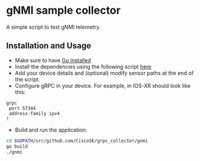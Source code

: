 # gNMI sample collector

A simple script to test gNMI telemetry.

## Installation and Usage

* Make sure to have [Go installed](https://golang.org/dl/)
* Install the dependencies using the following script [here](/install.sh)
* Add your device details and (optional) modify sensor paths at the end of the script. 
* Configure gRPC in your device. For example, in IOS-XR should look like this:

```
grpc
 port 57344
 address-family ipv4
!
```

* Build and run the application: 

```bash
cd $GOPATH/src/github.com/CiscoSE/grpc_collector/gnmi
go build
./gnmi
```
